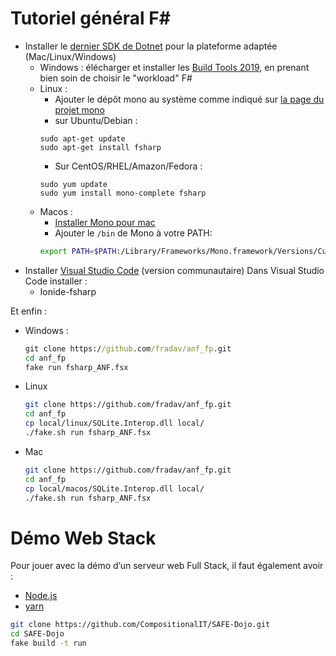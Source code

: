 # Tutoriel général F#
- Installer le [dernier SDK de Dotnet](https://dotnet.microsoft.com/download) pour la plateforme adaptée (Mac/Linux/Windows)
    - Windows : élécharger et installer les [Build Tools 2019](https://visualstudio.microsoft.com/fr/thank-you-downloading-visual-studio/?sku=BuildTools&rel=16#), en prenant bien soin de choisir le "workload" F#
    - Linux :
        - Ajouter le dépôt mono au système comme indiqué sur [la page du projet mono](https://www.mono-project.com/download/stable/)
        - sur Ubuntu/Debian :
        ```plain
        sudo apt-get update
        sudo apt-get install fsharp
        ```
        - Sur CentOS/RHEL/Amazon/Fedora :
        ```plain
        sudo yum update
        sudo yum install mono-complete fsharp
        ```
    - Macos :
        - [Installer Mono pour mac](https://www.mono-project.com/download/stable/#download-mac)
        - Ajouter le `/bin` de Mono à votre PATH: 
        ```bash
        export PATH=$PATH:/Library/Frameworks/Mono.framework/Versions/Current/bin/
        ```
- Installer [Visual Studio Code](https://vscodium.com/) (version communautaire)
Dans Visual Studio Code installer :
    - Ionide-fsharp

Et enfin :
- Windows :
    ```cmd
    git clone https://github.com/fradav/anf_fp.git
    cd anf_fp
    fake run fsharp_ANF.fsx
    ```
- Linux
    ```bash
    git clone https://github.com/fradav/anf_fp.git
    cd anf_fp
    cp local/linux/SQLite.Interop.dll local/
    ./fake.sh run fsharp_ANF.fsx
    ```
- Mac
    ```bash
    git clone https://github.com/fradav/anf_fp.git
    cd anf_fp
    cp local/macos/SQLite.Interop.dll local/
    ./fake.sh run fsharp_ANF.fsx
    ```

# Démo Web Stack
Pour jouer avec la démo d’un serveur web Full Stack, il faut également avoir :
- [Node.js](https://nodejs.org/en/download/)
- [yarn](https://yarnpkg.com/lang/en/docs/install/)


```bash
git clone https://github.com/CompositionalIT/SAFE-Dojo.git
cd SAFE-Dojo
fake build -t run
```
